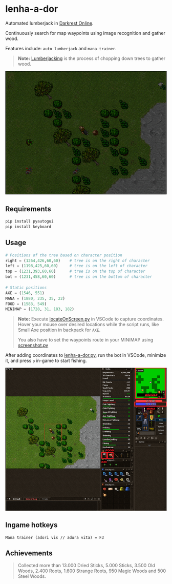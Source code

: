 # lenha-a-dor

Automated lumberjack in [Darkrest Online](https://darkrest.online/?news).

Continuously search for map waypoints using image recognition and gather wood.

Features include: `auto lumberjack` and `mana trainer`.
> **Note:** [Lumberjacking](https://darkrest-online.gitbook.io/darkrest.online-wiki/gathering-and-crafting/gathering) is the process of chopping down trees to gather wood.

![](images/lenhador.PNG)

## Requirements

```bash
pip install pyautogui
pip install keyboard
```

## Usage

```python
# Positions of the tree based on character position
right = (1264,426,60,60)    # tree is on the right of character
left = (1198,425,60,60)     # tree is on the left of character
top = (1231,393,60,60)      # tree is on the top of character
bot = (1231,458,60,60)      # tree is on the bottom of character

# Static positions
AXE = (1546, 551)
MANA = (1880, 235, 35, 22)
FOOD = (1583, 549)
MINIMAP = (1728, 31, 183, 182)
```

>**Note:** Execute [locateOnScreen.py](https://github.com/felipevzps/lenha-a-dor/blob/main/locateOnScreen.py) in VSCode to capture coordinates. Hover your mouse over desired locations while the script runs, like Small Axe position in backpack for `AXE`.
>
>You also have to set the waypoints route in your MINIMAP using [screenshot.py](https://github.com/felipevzps/lenha-a-dor/blob/main/screenshot.py)

After adding coordinates to [lenha-a-dor.py](https://github.com/felipevzps/lenha-a-dor/blob/main/lenha-a-dor.py), run the bot in VSCode, minimize it, and press `p` in-game to start fishing.

![](https://github.com/felipevzps/lenha-a-dor/blob/main/images/positions.PNG)

## Ingame hotkeys

```
Mana trainer (adori vis // adura vita) = F3
```

## Achievements
> Collected more than 13.000 Dried Sticks, 5.000 Sticks, 3.500 Old Woods, 2.400 Roots, 1.600 Strange Roots, 950 Magic Woods and 500 Steel Woods.
